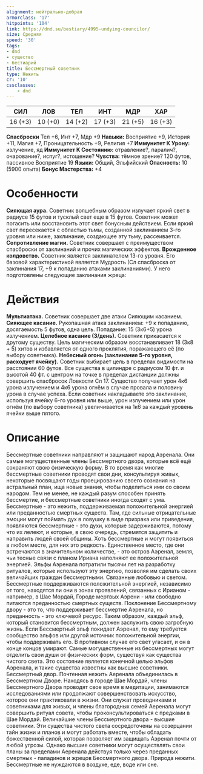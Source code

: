```yaml
---
alignment: нейтрально-добрая
armorclass: '17'
hitpoints: '104'
link: https://dnd.su/bestiary/4995-undying-councilor/
size: Средняя
speed: '30'
tags:
- dnd
- существо
- бестиарий
title: Бессмертный советник
type: Нежить
cr: '10'
cssclasses:
    - dnd
---
```



| СИЛ | ЛОВ | ТЕЛ | ИНТ | МДР | ХАР |
|---|---|---|---|---|---|
| 16 (+3) | 10 (+0) | 14 (+2) | 17 (+3) | 21 (+5) | 16 (+3) |
**Спасброски** Тел +6, Инт +7, Мдр +9
**Навыки:** Восприятие +9, История +11, Магия +7, Проницательность +9, Религия +7
**Иммунитет К Урону:** излучение, яд
**Иммунитет К Состоянию:** отравление?, паралич?, очарование?, испуг?, истощение?
**Чувства:** тёмное зрение? 120 футов, пассивное Восприятие 19
**Языки:** Общий, Эльфийский
**Опасность:** 10 (5900 опыта)
**Бонус Мастерства:** +4


# Особенности
**Сияющая аура.** Советник волшебным образом излучает яркий свет в радиусе 15 футов и тусклый свет еще в 15 футов. Советник может погасить или восстановить этот свет бонусным действием. Если яркий свет пересекается с областью тьмы, созданной заклинанием 3-го уровня или ниже, заклинание, создающее эту тьму, рассеивается.
**Сопротивление магии.** Советник совершает с преимуществом спасброски от заклинаний и прочих магических эффектов.
**Врожденное колдовство.** Советник является заклинателем 13-го уровня. Его базовой характеристикой является Мудрость (Сл спасброска от заклинания 17, +9 к попаданию атаками заклинаниями). У него подготовлены следующие заклинания жреца:


# Действия
**Мультиатака.** Советник совершает две атаки Сияющим касанием.
**Сияющее касание.** Рукопашная атака заклинанием: +9 к попаданию, досягаемость 5 футов, одна цель. Попадание: 15 (3к6+5) урона излучением.
**Целебное касание (3/день).** Советник прикасается к другому существу. Цель магическим образом восстанавливает 18 (3к8 + 5) хитов и избавляется от одного проклятия, поражающего её (по выбору советника).
**Небесный огонь (заклинание 5-го уровня, расходует ячейку).** Советник выбирает цель в пределах видимости на расстоянии 60 футов. Все существа в цилиндре с радиусом 10 фт. и высотой 40 фт. с центром на точке в пределах дистанции должны совершить спасбросок Ловкости Сл 17. Существо получает урон 4к6 урона излучением и 4к6 урона огнём в случае провала и половину урона в случае успеха. Если советник накладываете это заклинание, используя ячейку 6-го уровня или выше, урон излучением или урон огнём (по выбору советника) увеличивается на 1к6 за каждый уровень ячейки выше пятого.


# Описание
Бессмертные советники направляют и защищают народ Аэренала. Они самые могущественные члены Бессмертного двора, которые всё ещё сохраняют свою физическую форму. В то время как многие бессмертные советники проводят свои дни, консультируя живых, некоторые посвящают годы проецированию своего сознания на астральный план, ища новые знания, чтобы поделиться ими со своим народом. Тем не менее, не каждый разум способен принять бессмертие, и бессмертные советники иногда сходят с ума. Бессмертные - это нежить, поддерживаемая положительной энергией или преданностью смертных существ. Там, где сильные отрицательные эмоции могут поймать дух в ловушку в виде призрака или приведения, появляются бессмертные - это духи, которые задерживаются, потому что их лелеют, и которые, в свою очередь, стремятся защитить и направить людей своей общины. Хоть бессмертные и могут появиться в любом месте, для них это редкость. Единственное место, где они встречаются в значительном количестве, - это остров Аэренал, земля, чьи тесные связи с планом Ириана наполняют ее положительной энергией. Эльфы Аэренала потратили тысячи лет на разработку ритуалов, которые используют эту энергию, позволяя им сделать своих величайших граждан бессмертными. Связанные любовью и светом. Бессмертные поддерживаются положительной энергией, независимо от того, находятся ли они в зонах проявлений, связанных с Ирианом - например, в Шае Мордай, Городе мертвых Аэрени - или свободно питаются преданностью смертных существ. Поклонение Бессмертному двору - это то, что поддерживает бессмертие Аэренала, но преданность - это ключевой ресурс. Таким образом, каждый эльф, который становится бессмертным, должен заслужить свою загробную жизнь. Если Бессмертный эльф покидает Аэренал, то ему требуется сообщество эльфов или другой источник положительной энергии, чтобы поддерживать его. В противном случае его свет угасает, и он в конце концов умирают. Самые могущественные из бессмертных могут отделить свои души от физических форм, существуя как существа чистого света. Это состояние является конечной целью эльфов Аэренала, и такие существа известны как высшие советники. Бессмертный двор. Почтенная нежить Аеренала объединилась в Бессмертном Дворе. Находясь в городе Шае Мордай, члены Бессмертного Двора проводят свое время в медитации, занимаются исследованиями или продолжают совершенствовать искусство, которое они практиковали в жизни. Они служат проводниками и советниками для живых, и члены благородных семей Аеренала могут совершить ритуал совета, чтобы проконсультироваться с предками в Шае Мордай. Величайшие члены Бессмертного двора - высшие советники. Эти существа чистого света сосредоточены на созерцании тайн жизни и планов и могут работать вместе, чтобы обладать божественной силой, которая позволяет им защищать Аэренал почти от любой угрозы. Однако высшие советники могут осуществлять свои планы за пределами Аеренала действуя только через преданных смертных - паладинов и жрецов Бессмертного двора. Природа нежити. Бессмертные не нуждаются в воздухе, еде, воде или сне.